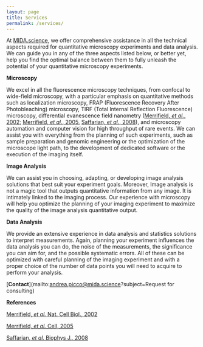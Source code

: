```yaml
---
layout: page
title: Services
permalink: /services/
---
```


At [MIDA.science](/), we offer comprehensive assistance in all the technical aspects required for quantitative microscopy experiments and data analysis. We can guide you in any of the three aspects listed below, or better yet, help you find the optimal balance between them to fully unleash the potential of your quantitative microscopy experiments.

**Microscopy**

We excel in all the fluorescence microscopy techniques, from confocal to wide-field microscopy, with a particular emphasis on quantitative methods such as localization microscopy, FRAP (Fluorescence Recovery After Photobleaching) microscopy, TIRF (Total Internal Reflection Fluorescence) microscopy, differential evanescence field nanometry ([Merrifield, *et al.*, 2002][merrifield-2002]; [Merrifield, *et al.*, 2005][merrifield-2005], [Saffarian, *et al.*, 2008][saffarian]), 
and microscopy automation and computer vision for high throughput of rare events.
We can assist you with everything from the planning of such experiments, such as sample preparation and genomic engineering or the optimization of the microscope light path, to the development of dedicated software or the execution of the imaging itself.

**Image Analysis**

We can assist you in choosing, adapting, or developing image analysis solutions that best suit your experiment goals. Moreover, Image analysis is not a magic tool that outputs quantitative information from any image. It is intimately linked to the imaging process. Our experience with microscopy will help you optimize the planning of your imaging experiment to maximize the quality of the image analysis quantitative output.

**Data Analysis**

We provide an extensive experience in data analysis and statistics solutions to interpret measurements. Again, planning your experiment influences the data analysis you can do, the noise of the measurements, the significance you can aim for, and the possible systematic errors. All of these can be optimized with careful planning of the imaging experiment and with a proper choice of the number of data points you will need to acquire to perform your analysis.

[**Contact**](mailto:andrea.picco@mida.science?subject=Request for consulting)

**References**

[Merrifield, *et al.* Nat. Cell Biol., 2002][merrifield-2002]

[Merrifield, *et al.* Cell, 2005][merrifield-2005]

[Saffarian, *et al.* Biophys J., 2008][saffarian]

[merrifield-2002]: https://doi.org/10.1529/biophysj.107.117234
[merrifield-2005]: https://doi.org/10.1016/j.cell.2005.03.015
[saffarian]: https://doi.org/10.1529/biophysj.107.117234
